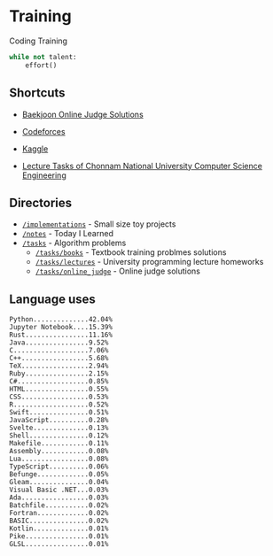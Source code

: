 # Training
Coding Training

```python
while not talent:
    effort()
```

## Shortcuts
* [Baekjoon Online Judge Solutions](./tasks/online_judge/baekjoon/)
* [Codeforces](./tasks/competitive/codeforces/)
* [Kaggle](./tasks/competitive/kaggle)

* [Lecture Tasks of Chonnam National University Computer Science Engineering](./tasks/lectures/jnu/)

## Directories
* [`/implementations`](./implementations/) - Small size toy projects
* [`/notes`](./notes/) - Today I Learned
* [`/tasks`](./tasks/) - Algorithm problems
  * [`/tasks/books`](./tasks/books/) - Textbook training problmes solutions
  * [`/tasks/lectures`](./tasks/lectures/) - University programming lecture homeworks
  * [`/tasks/online_judge`](./tasks/online_judge/) - Online judge solutions

## Language uses
```
Python..............42.04%
Jupyter Notebook....15.39%
Rust................11.16%
Java................9.52%
C...................7.06%
C++.................5.68%
TeX.................2.94%
Ruby................2.15%
C#..................0.85%
HTML................0.55%
CSS.................0.53%
R...................0.52%
Swift...............0.51%
JavaScript..........0.28%
Svelte..............0.13%
Shell...............0.12%
Makefile............0.11%
Assembly............0.08%
Lua.................0.08%
TypeScript..........0.06%
Befunge.............0.05%
Gleam...............0.04%
Visual Basic .NET...0.03%
Ada.................0.03%
Batchfile...........0.02%
Fortran.............0.02%
BASIC...............0.02%
Kotlin..............0.01%
Pike................0.01%
GLSL................0.01%
```
